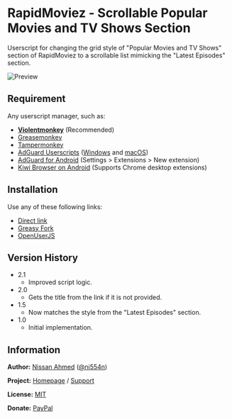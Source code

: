 # RapidMoviez - Scrollable Popular Movies and TV Shows Section

Userscript for changing the grid style of "Popular Movies and TV Shows" section of RapidMoviez to a scrollable list mimicking the "Latest Episodes" section.

![Preview](https://github.com/ni554n/userscripts/raw/master/.images/rapidmoviez-scrollable-popular-movies-and-tv-shows-section.png)

## Requirement

Any userscript manager, such as:

- [**Violentmonkey**](https://violentmonkey.github.io/get-it/) (Recommended)
- [Greasemonkey](https://addons.mozilla.org/en-US/firefox/addon/greasemonkey/)
- [Tampermonkey](https://www.tampermonkey.net/)
- [AdGuard Userscripts](https://kb.adguard.com/en/general/userscripts) ([Windows](https://kb.adguard.com/en/windows/features/extensions) and [macOS](https://kb.adguard.com/en/macos/features/extensions))
- [AdGuard for Android](https://adguard.com/en/adguard-android/overview.html) (Settings > Extensions > New extension)
- [Kiwi Browser on Android](https://play.google.com/store/apps/details?id=com.kiwibrowser.browser) (Supports Chrome desktop extensions)

## Installation

Use any of these following links:

- [Direct link](https://github.com/ni554n/userscripts/raw/master/rapidmoviez/scrollable-popular-movies-and-tv-shows-section/script.user.js)
- [Greasy Fork](https://greasyfork.org/en/scripts/398906-rapidmoviez-scrollable-popular-movies-and-tv-shows-section)
- [OpenUserJS](https://openuserjs.org/scripts/ni554n/RapidMoviez_Scrollable_Popular_Movies_and_TV_Shows_Section)

## Version History

- 2.1
  - Improved script logic.
- 2.0
  - Gets the title from the link if it is not provided.
- 1.5
  - Now matches the style from the "Latest Episodes" section.
- 1.0
  - Initial implementation.

## Information

**Author:** [Nissan Ahmed](https://ni554n.github.io) ([@ni554n](https://twitter.com/ni554n))

**Project:** [Homepage](https://github.com/ni554n/userscripts/) / [Support](https://github.com/ni554n/userscripts/issues)

**License:** [MIT](https://github.com/ni554n/userscripts/blob/master/LICENSE)

**Donate:** [PayPal](https://paypal.me/ni554n)
